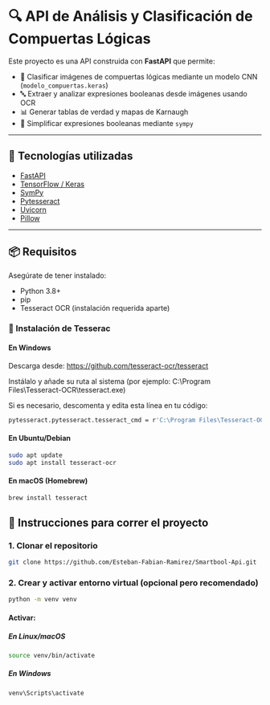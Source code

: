 # 🔍 API de Análisis y Clasificación de Compuertas Lógicas

Este proyecto es una API construida con **FastAPI** que permite:

- 🧠 Clasificar imágenes de compuertas lógicas mediante un modelo CNN (`modelo_compuertas.keras`)
- 🔤 Extraer y analizar expresiones booleanas desde imágenes usando OCR
- 📊 Generar tablas de verdad y mapas de Karnaugh
- 🔀 Simplificar expresiones booleanas mediante `sympy`

---

## 🧰 Tecnologías utilizadas

- [FastAPI](https://fastapi.tiangolo.com/)
- [TensorFlow / Keras](https://www.tensorflow.org/)
- [SymPy](https://www.sympy.org/)
- [Pytesseract](https://github.com/madmaze/pytesseract)
- [Uvicorn](https://www.uvicorn.org/)
- [Pillow](https://pillow.readthedocs.io/)

---

## 📦 Requisitos

Asegúrate de tener instalado:

- Python 3.8+
- pip
- Tesseract OCR (instalación requerida aparte)

### 🔧 Instalación de Tesserac

#### En Windows
Descarga desde: https://github.com/tesseract-ocr/tesseract

Instálalo y añade su ruta al sistema (por ejemplo: C:\Program Files\Tesseract-OCR\tesseract.exe)

Si es necesario, descomenta y edita esta línea en tu código:
```bash
pytesseract.pytesseract.tesseract_cmd = r'C:\Program Files\Tesseract-OCR\tesseract.exe'
```
#### En Ubuntu/Debian
```bash
sudo apt update
sudo apt install tesseract-ocr
```
#### En macOS (Homebrew)
```bash
brew install tesseract
```
## 🚀 Instrucciones para correr el proyecto
### 1. Clonar el repositorio
```bash
git clone https://github.com/Esteban-Fabian-Ramirez/Smartbool-Api.git
```
### 2. Crear y activar entorno virtual (opcional pero recomendado)
```bash
python -m venv venv
```
#### Activar:
##### En Linux/macOS
```bash
source venv/bin/activate
```
##### En Windows
```bash
venv\Scripts\activate
```
